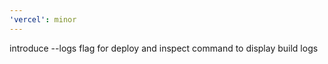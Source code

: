 ```yaml
---
'vercel': minor
---
```


introduce --logs flag for deploy and inspect command to display build logs
